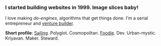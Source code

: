 ### I started building websites in 1999. Image slices baby! 
I love making _do-engines_, algorithms that get things done. I'm a serial entrepreneur and [venture builder](https://rainmade.org).

**Short profile**: [Sailing](https://yachtemoceans.com/amel-50/). 
Polyglot. 
Cosmopolitan. 
[Foodie](https://burgerandbeyond.co.uk/). 
Dev. Urban-mystic. Kriyavan. Maker. Steward.
